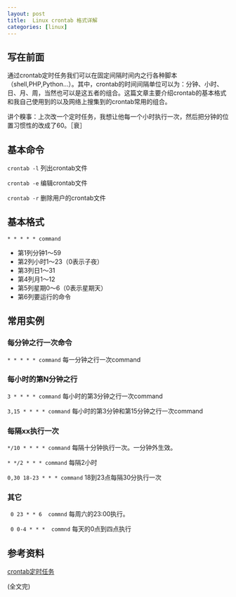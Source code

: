 ```yaml
---
layout: post
title:  Linux crontab 格式详解
categories: [linux]
---
```


## 写在前面 ##

通过crontab定时任务我们可以在固定间隔时间内之行各种脚本（shell,PHP,Python...）。其中，crontab的时间间隔单位可以为：分钟、小时、日、月、周，当然也可以是这五者的组合。这篇文章主要介绍crontab的基本格式和我自己使用到的以及网络上搜集到的crontab常用的组合。

讲个糗事：上次改一个定时任务，我想让他每一个小时执行一次，然后把分钟的位置习惯性的改成了60。［衰］

## 基本命令 ##

```crontab -l``` 列出crontab文件

```crontab -e``` 编辑crontab文件

```crontab -r``` 删除用户的crontab文件

## 基本格式 ##

```* * * * * command```

* 第1列分钟1～59
* 第2列小时1～23（0表示子夜）
* 第3列日1～31
* 第4列月1～12
* 第5列星期0～6（0表示星期天）
* 第6列要运行的命令

## 常用实例 ##

### 每分钟之行一次命令 ###

``` * * * * * command ``` 每一分钟之行一次command

### 每小时的第N分钟之行 ###

``` 3 * * * * command ``` 每小时的第3分钟之行一次command

``` 3,15 * * * * command ``` 每小时的第3分钟和第15分钟之行一次command

### 每隔xx执行一次 ###

``` */10 * * * * command ``` 每隔十分钟执行一次。一分钟外生效。

``` * */2 * * * command ``` 每隔2小时

``` 0,30 18-23 * * * command ``` 18到23点每隔30分执行一次 

### 其它  ###

``` 0 23 * * 6  commnd``` 每周六的23:00执行。

``` 0 0-4 * * *  commnd``` 每天的0点到四点执行


## 参考资料 ##

[crontab定时任务]

(全文完)

[crontab定时任务]:http://linuxtools-rst.readthedocs.org/zh_CN/latest/tool/crontab.html












